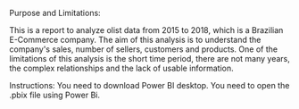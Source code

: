 Purpose and Limitations:

This is a report to analyze olist data from 2015 to 2018, which is a Brazilian E-Commerce company. The aim of this analysis is to understand the company's sales, number of sellers, customers and products. One of the limitations of this analysis is the short time period, there are not many years, the complex relationships and the lack of usable information. 


Instructions:
You need to download Power BI desktop.
You need to open the .pbix file using Power Bi.
